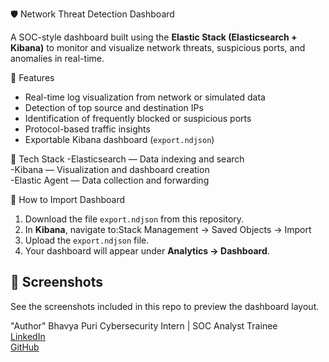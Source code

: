 🛡️ Network Threat Detection Dashboard

A SOC-style dashboard built using the **Elastic Stack (Elasticsearch + Kibana)** to monitor and visualize network threats, suspicious ports, and anomalies in real-time.

🚀 Features
- Real-time log visualization from network or simulated data  
- Detection of top source and destination IPs  
- Identification of frequently blocked or suspicious ports  
- Protocol-based traffic insights  
- Exportable Kibana dashboard (`export.ndjson`)

🧩 Tech Stack
-Elasticsearch — Data indexing and search  
-Kibana — Visualization and dashboard creation  
-Elastic Agent — Data collection and forwarding  

🧠 How to Import Dashboard
1. Download the file `export.ndjson` from this repository.  
2. In **Kibana**, navigate to:Stack Management → Saved Objects → Import
3. Upload the `export.ndjson` file.  
4. Your dashboard will appear under **Analytics → Dashboard**.

## 📸 Screenshots
See the screenshots included in this repo to preview the dashboard layout.

"Author"
Bhavya Puri
Cybersecurity Intern | SOC Analyst Trainee  
[LinkedIn](https://www.linkedin.com/in/bhavya-puri)  
[GitHub](https://github.com/pbhavya009)



